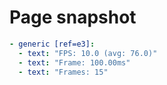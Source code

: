 # Page snapshot

```yaml
- generic [ref=e3]:
  - text: "FPS: 10.0 (avg: 76.0)"
  - text: "Frame: 100.00ms"
  - text: "Frames: 15"
```